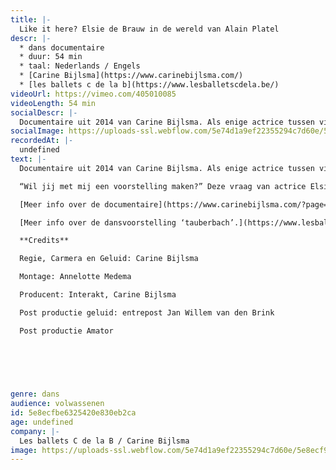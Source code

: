```yaml
---
title: |-
  Like it here? Elsie de Brauw in de wereld van Alain Platel
descr: |-
  * dans documentaire
  * duur: 54 min
  * taal: Nederlands / Engels
  * [Carine Bijlsma](https://www.carinebijlsma.com/)
  * [les ballets c de la b](https://www.lesballetscdela.be/)
videoUrl: https://vimeo.com/405010085
videoLength: 54 min
socialDescr: |-
  Documentaire uit 2014 van Carine Bijlsma. Als enige actrice tussen vijf dansers, volgt Elsie de Brauw een moeilijke en eenzame weg tijdens het creatieproces van de dansvoorstelling ‘tauberbach’ van choreograaf Alain Platel. De documentaire volgt van nabij haar worsteling met de rol, het loslaten van tekst als houvast, het zoeken naar een nieuwe taal. 
socialImage: https://uploads-ssl.webflow.com/5e74d1a9ef22355294c7d60e/5e8ecf9e370a66bb7f8bfd71_Elsiedebrauw_Docu_Likeithere_web.png
recordedAt: |-
  undefined
text: |-
  Documentaire uit 2014 van Carine Bijlsma. Als enige actrice tussen vijf dansers, volgt Elsie de Brauw een moeilijke en eenzame weg tijdens het creatieproces van de dansvoorstelling ‘tauberbach’ van choreograaf Alain Platel. De documentaire volgt van nabij haar worsteling met de rol, het loslaten van tekst als houvast, het zoeken naar een nieuwe taal.

  “Wil jij met mij een voorstelling maken?” Deze vraag van actrice Elsie de Brauw aan regisseur/choreograaf Alain Platel (twee kunstenaars die elkaar bewonderen) is de aanzet tot de voorstelling tauberbach. Na een enthousiaste instemming volgt een zeer ingewikkeld repetitieproces. De documentaire Like it here? zit Elsie de Brauw dicht op de huid op weg naar de première, terwijl zij als enige actrice kwetsbaar en eenzaam haar zekerheden moet loslaten en een plek moet bevechten tussen de dansers. Nu zij alle grenzen binnen haar eigen vak heeft opgezocht, heeft Elsie de Brauw zichzelf voor een ultieme uitdaging gesteld. In deze voorstelling moet zij teksten, die doorgaans haar houvast zijn, volledig loslaten en zich overgeven aan haar lichaam. Dat blijkt zowel bevrijdend als beangstigend. In een openhartige briefwisseling en tijdens zoekende gesprekken met Alain Platel wordt duidelijk dat ze een compleet andere artistieke taal spreken. De voorstelling vraagt het uiterste van haar, mentaal en fysiek. Gehavend vindt ze tot haar grote opluchting vlak voor de première de sleutel.

  [Meer info over de documentaire](https://www.carinebijlsma.com/?page=DOCUMENTARIES&sub_page=Like%20it%20here?%20Elsie%20de%20Brauw%20in%20de%20wereld%20van%20Alain%20Platel)

  [Meer info over de dansvoorstelling ‘tauberbach’.](https://www.lesballetscdela.be/nl/projects/productions/tauberbach/info/)

  **Credits**

  Regie, Carmera en Geluid: Carine Bijlsma

  Montage: Annelotte Medema

  Producent: Interakt, Carine Bijlsma

  Post productie geluid: entrepost Jan Willem van den Brink

  Post productie Amator

  ‍

  ‍

  ‍
genre: dans
audience: volwassenen
id: 5e8ecfbe6325420e830eb2ca
age: undefined
company: |-
  Les ballets C de la B / Carine Bijlsma
image: https://uploads-ssl.webflow.com/5e74d1a9ef22355294c7d60e/5e8ecf9e370a66bb7f8bfd71_Elsiedebrauw_Docu_Likeithere_web.png
---
```

